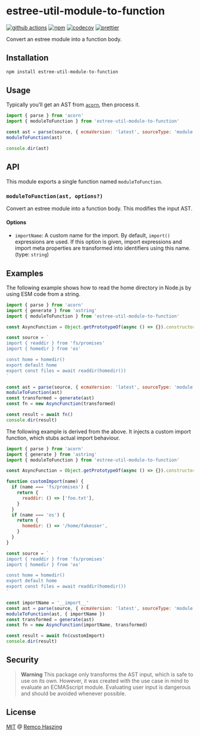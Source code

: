 # estree-util-module-to-function

[![github actions](https://github.com/remcohaszing/estree-util-module-to-function/actions/workflows/ci.yml/badge.svg)](https://github.com/remcohaszing/estree-util-module-to-function/actions/workflows/ci.yml)
[![npm](https://img.shields.io/npm/v/estree-util-module-to-function)](https://www.npmjs.com/package/estree-util-module-to-function)
[![codecov](https://codecov.io/gh/remcohaszing/estree-util-module-to-function/branch/main/graph/badge.svg)](https://codecov.io/gh/remcohaszing/estree-util-module-to-function)
[![prettier](https://img.shields.io/badge/code_style-prettier-ff69b4.svg)](https://prettier.io)

Convert an estree module into a function body.

## Installation

```sh
npm install estree-util-module-to-function
```

## Usage

Typically you’ll get an AST from [`acorn`](https://github.com/acornjs/acorn), then process it.

```js
import { parse } from 'acorn'
import { moduleToFunction } from 'estree-util-module-to-function'

const ast = parse(source, { ecmaVersion: 'latest', sourceType: 'module' })
moduleToFunction(ast)

console.dir(ast)
```

## API

This module exports a single function named `moduleToFunction`.

### `moduleToFunction(ast, options?)`

Convert an estree module into a function body. This modifies the input AST.

#### Options

- `importName`: A custom name for the import. By default, `import()` expressions are used. If this
  option is given, import expressions and import meta properties are transformed into identifiers
  using this name. (type: `string`)

## Examples

The following example shows how to read the home directory in Node.js by using ESM code from a
string.

```js
import { parse } from 'acorn'
import { generate } from 'astring'
import { moduleToFunction } from 'estree-util-module-to-function'

const AsyncFunction = Object.getPrototypeOf(async () => {}).constructor

const source = `
import { readdir } from 'fs/promises'
import { homedir } from 'os'

const home = homedir()
export default home
export const files = await readdir(homedir())
`

const ast = parse(source, { ecmaVersion: 'latest', sourceType: 'module' })
moduleToFunction(ast)
const transformed = generate(ast)
const fn = new AsyncFunction(transformed)

const result = await fn()
console.dir(result)
```

The following example is derived from the above. It injects a custom import function, which stubs
actual import behaviour.

```js
import { parse } from 'acorn'
import { generate } from 'astring'
import { moduleToFunction } from 'estree-util-module-to-function'

const AsyncFunction = Object.getPrototypeOf(async () => {}).constructor

function customImport(name) {
  if (name === 'fs/promises') {
    return {
      readdir: () => ['foo.txt'],
    }
  }
  if (name === 'os') {
    return {
      homedir: () => '/home/fakeuser',
    }
  }
}

const source = `
import { readdir } from 'fs/promises'
import { homedir } from 'os'

const home = homedir()
export default home
export const files = await readdir(homedir())
`

const importName = '__import__'
const ast = parse(source, { ecmaVersion: 'latest', sourceType: 'module' })
moduleToFunction(ast, { importName })
const transformed = generate(ast)
const fn = new AsyncFunction(importName, transformed)

const result = await fn(customImport)
console.dir(result)
```

## Security

> **Warning** This package only transforms the AST input, which is safe to use on its own. However,
> it was created with the use case in mind to evaluate an ECMASscript module. Evaluating user input
> is dangerous and should be avoided whenever possible.

## License

[MIT](LICENSE.md) @ [Remco Haszing](https://github.com/remcohaszing)
